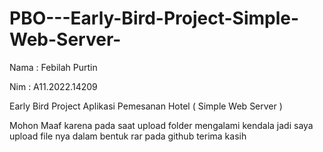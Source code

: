 # PBO---Early-Bird-Project-Simple-Web-Server-
Nama : Febilah Purtin 

Nim  : A11.2022.14209


Early Bird Project Aplikasi Pemesanan Hotel ( Simple Web Server ) 

Mohon Maaf karena pada saat upload folder mengalami kendala jadi saya upload file nya dalam bentuk rar pada github terima kasih
